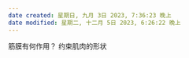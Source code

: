 ```yaml
---
date created: 星期日, 九月 3日 2023, 7:36:23 晚上
date modified: 星期二, 十二月 5日 2023, 6:26:22 晚上
---
```

筋膜有何作用？
	约束肌肉的形状